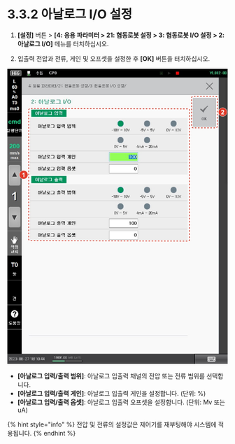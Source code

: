 # 3.3.2 아날로그 I/O 설정

1.  **\[설정]** 버튼 > **\[4: 응용 파라미터 > 21: 협동로봇 설정 > 3: 협동로봇 I/O 설정 > 2: 아날로그 I/O]** 메뉴를 터치하십시오.


2. 입출력 전압과 전류, 게인 및 오프셋을 설정한 후 **\[OK]** 버튼을 터치하십시오.

![](../../_assets/image63.jpeg)

* **\[아날로그 입력/출력 범위]**: 아날로그 입출력 채널의 전압 또는 전류 범위를 선택합니다.
* **\[아날로그 입력/출력 게인]**: 아날로그 입출력 게인을 설정합니다. (단위: %)
* **\[아날로그 입력/출력 옵셋]**: 아날로그 입출력 오프셋을 설정합니다. (단위: Mv 또는 uA)

{% hint style="info" %}
전압 및 전류의 설정값은 제어기를 재부팅해야 시스템에 적용됩니다.
{% endhint %}
